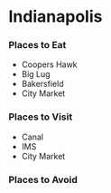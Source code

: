 # Indianapolis

### Places to Eat
- Coopers Hawk
- Big Lug
- Bakersfield
- City Market

### Places to Visit
- Canal
- IMS
- City Market

### Places to Avoid